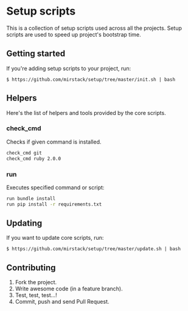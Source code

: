 # Setup scripts

This is a collection of setup scripts used across all the projects.
Setup scripts are used to speed up project's bootstrap time.

## Getting started

If you're adding setup scripts to your project, run:

    $ https://github.com/mirstack/setup/tree/master/init.sh | bash

## Helpers

Here's the list of helpers and tools provided by the core scripts.

### check_cmd

Checks if given command is installed.

```sh
check_cmd git
check_cmd ruby 2.0.0
```

### run

Executes specified command or script:

```sh
run bundle install
run pip install -r requirements.txt
```

## Updating

If you want to update core scripts, run:

    $ https://github.com/mirstack/setup/tree/master/update.sh | bash

## Contributing

1. Fork the project.
2. Write awesome code (in a feature branch).
3. Test, test, test...!
4. Commit, push and send Pull Request.
